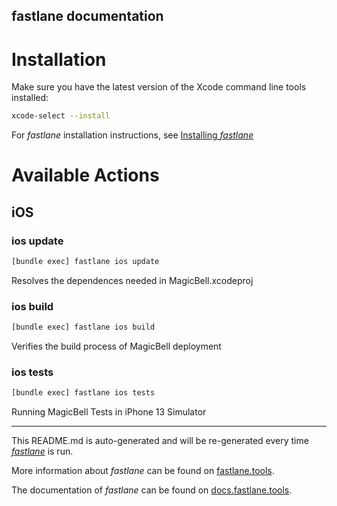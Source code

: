 fastlane documentation
----

# Installation

Make sure you have the latest version of the Xcode command line tools installed:

```sh
xcode-select --install
```

For _fastlane_ installation instructions, see [Installing _fastlane_](https://docs.fastlane.tools/#installing-fastlane)

# Available Actions

## iOS

### ios update

```sh
[bundle exec] fastlane ios update
```

Resolves the dependences needed in MagicBell.xcodeproj

### ios build

```sh
[bundle exec] fastlane ios build
```

Verifies the build process of MagicBell deployment

### ios tests

```sh
[bundle exec] fastlane ios tests
```

Running MagicBell Tests in iPhone 13 Simulator

----

This README.md is auto-generated and will be re-generated every time [_fastlane_](https://fastlane.tools) is run.

More information about _fastlane_ can be found on [fastlane.tools](https://fastlane.tools).

The documentation of _fastlane_ can be found on [docs.fastlane.tools](https://docs.fastlane.tools).
